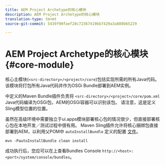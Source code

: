 ```yaml
---
title: AEM Project Archetype的核心模块
description: AEM Project Archetype的核心模块
translation-type: tm+mt
source-git-commit: 5439f90faef28c72367419bb7429a3a880b65229

---
```



# AEM Project Archetype的核心模块 {#core-module}

核心主模块(`<src-directory>/<project>/core`)包括实现所需的所有Java代码。 该模块将打包所有Java代码并作为OSGi Bundle部署到AEM实例。

中定义的Maven Bundle插件负责将 `<src-directory>/<project>/core/pom.xml` Java代码编译为OSGi包，AEM的OSGi容器可以识别该包。 请注意，这是定义Sling模型位置的位置。

虽然在高级环境中需要独立于ui.apps模块部署核心包的情况很少，但直接部署核心包在本地开发／测试过程中很有用。 Maven Sling插件允许将核心捆绑包直接部署到AEM，以利用父POM中 `autoInstallBundle` 定义的配置 [文件](overview.md#parent-pom)。

```
mvn -PautoInstallBundle clean install
```

成功执行后，您应可以在上查看Bundles Console `http://<host>:<port>/system/console/bundles`。
